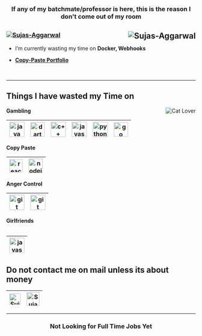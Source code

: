 <h3 align="center">If any of my batchmate/professor is here, this is the reason I don't come out of my room</h3>
<h2><a href="#" target="_blank" rel="noreferrer"><img align="right" src="https://github-readme-streak-stats.herokuapp.com/?user=Sujas-Aggarwal&theme=dark" alt="Sujas-Aggarwal" /></a></h2>

<h3 align="left"><a href="#" target="_blank" rel="noreferrer"><img src="https://camo.githubusercontent.com/d99cfc7333abda42f175b8f79b81279e360f30b24e671e780f478fabfb68f2d3/68747470733a2f2f6b6f6d617265762e636f6d2f67687076632f3f757365726e616d653d796f7572757365726e616d6526636f6c6f723d627269676874677265656e" alt="Sujas-Aggarwal" /></a></h3>


- I’m currently wasting my time on **Docker, Webhooks**

-  **<a href="https://sujas.tech/" target="_blank" rel="noreferrer">Copy-Paste Portfolio</a>**

<br>

<hr>


<h2 align="left">Things I have wasted my Time on</h2>
<a href="#" target="_blank" rel="noreferrer"> <img align="right" src="https://e7.pngegg.com/pngimages/90/776/png-clipart-internet-meme-cat-internet-forum-game-meme-game-cat-like-mammal-thumbnail.png" alt="Cat Lover"></a>


<strong align="left">Gambling</strong>
<table>
<thead>
<tr>
<th><a href="#" target="_blank" rel="noreferrer"> <img src="https://cdn-icons-png.flaticon.com/512/226/226777.png" alt="java" width="40" height="40"/> </a></th>
  
<th><a href="#" target="_blank" rel="noreferrer"> <img src="https://cdn.worldvectorlogo.com/logos/dart.svg" alt="dart" width="38" height="38"/></a></th>

<th><a href="#" target="_blank" rel="noreferrer"> <img src="https://cdn-icons-png.flaticon.com/512/6132/6132222.png" alt="c++" width="40" height="40"/> </a> </th>
<th><a href="#" target="_blank" rel="noreferrer"> <img src="https://encrypted-tbn0.gstatic.com/images?q=tbn:ANd9GcScCg8JqsAywWcx9yXjTjj7b-E-nPKbASsjpg&usqp=CA" alt="javascript" width="40" height="40"/> </a></th>
<th><a href="#" target="_blank" rel="noreferrer"> <img src="https://upload.wikimedia.org/wikipedia/commons/thumb/c/c3/Python-logo-notext.svg/1869px-Python-logo-notext.svg.png" alt="python" width="40" height="40"/> </a> </th>
<th><a href="#" target="_blank" rel="noreferrer"> <img src="https://github-production-user-asset-6210df.s3.amazonaws.com/122120461/337686638-844be252-11a3-407c-9099-310827b5e58c.png?X-Amz-Algorithm=AWS4-HMAC-SHA256&X-Amz-Credential=AKIAVCODYLSA53PQK4ZA%2F20240607%2Fus-east-1%2Fs3%2Faws4_request&X-Amz-Date=20240607T141223Z&X-Amz-Expires=300&X-Amz-Signature=2fbc5de24878c5f420c3b80effcb2379db0abab72a221ff12ca531a1992358e5&X-Amz-SignedHeaders=host&actor_id=122120461&key_id=0&repo_id=742403622" alt="go" width="38" height="38"/></a></th>


</table>
</thead>
</tr>

<strong align="left">Copy Paste</strong>
<table>
<thead>
  
<tr>
<th><a href="#" target="_blank" rel="noreferrer"> <img src="https://cdn.worldvectorlogo.com/logos/react-2.svg" alt="react" width="35" height="35"/> </a></th>
<th><a href="#" target="_blank" rel="noreferrer"> <img src="https://cdn.worldvectorlogo.com/logos/nodejs-icon.svg" alt="nodejs" width="38" height="38"/> </a></th>

</tr>
</thead>
</table>

<strong align="left">Anger Control</strong>
<table>
<thead>
<tr>
<th><a href="#" target="_blank" rel="noreferrer"> <img src="https://www.vectorlogo.zone/logos/git-scm/git-scm-icon.svg" alt="git" width="40" height="40"/> </a> </th><th><a href="#" target="_blank" rel="noreferrer"> <img src="https://cdn.worldvectorlogo.com/logos/docker.svg" alt="git" width="40" height="40"/> </a></th>

<table>
<thead>
<tr>

<strong align="left">Girlfriends</strong>
<table>
<thead>
<tr>
  <th><a href="#" target="_blank" rel="noreferrer"> <img src="https://encrypted-tbn0.gstatic.com/images?q=tbn:ANd9GcScCg8JqsAywWcx9yXjTjj7b-E-nPKbASsjpg&usqp=CA" alt="javascript" width="40" height="40"/> </a></th>
</table>
</thead>
</tr>

<h2 align="left">Do not contact me on mail unless its about money</h2>
<table>
<thead>
<tr>
<th><a href="https://linkedin.com/in/sujasaggarwal" target="_blank"><img align="center" src="https://cdn-icons-png.flaticon.com/512/174/174857.png" alt="Sujas Aggarwal" height="30" width="30" /></a></th>

<th><a href="mailto:sujaskhadria@gmail.com?subject=From%20GitHub" target="_blank"><img align="center" src="https://cdn-icons-png.flaticon.com/512/281/281769.png" alt="Sujas Aggarwal" height="36" width="34" /></a></th>
</table>
</thead>
</tr>
<hr>

<h3 align="center">Not Looking for Full Time Jobs Yet</h3>
